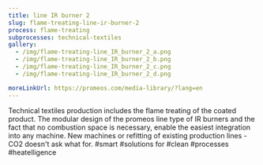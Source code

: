 ```yaml
---
title: line IR burner 2
slug: flame-treating-line-ir-burner-2
process: flame-treating
subprocesses: technical-textiles
gallery:
  - /img/flame-treating-line_IR_burner_2_a.png
  - /img/flame-treating-line_IR_burner_2_b.png
  - /img/flame-treating-line_IR_burner_2_c.png
  - /img/flame-treating-line_IR_burner_2_d.png

moreLinkUrl: https://promeos.com/media-library/?lang=en
---
```

Technical textiles production includes the flame treating of the coated product. The modular design of the promeos line type of IR burners and the fact that no combustion space is necessary, enable the easiest integration into any machine. New machines or refitting of existing production lines - CO2 doesn't ask what for. #smart #solutions for #clean #processes #heatelligence

